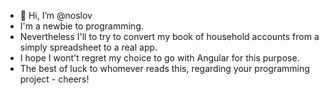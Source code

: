 - 👋 Hi, I’m @noslov
- I'm a newbie to programming.
- Nevertheless I'll to try to convert my book of household accounts from a simply spreadsheet to a real app.
- I hope I wont't regret my choice to go with Angular for this purpose.
- The best of luck to whomever reads this, regarding your programming project - cheers!

<!---
noslov/noslov is a ✨ special ✨ repository because its `README.md` (this file) appears on your GitHub profile.
You can click the Preview link to take a look at your changes.
--->
